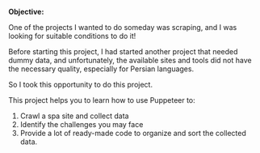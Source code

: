 **Objective:**

One of the projects I wanted to do someday was scraping, and I was looking for suitable conditions to do it!

Before starting this project, I had started another project that needed dummy data, and unfortunately, the available sites and tools did not have the necessary quality, especially for Persian languages.

So I took this opportunity to do this project.

This project helps you to learn how to use Puppeteer to:

1. Crawl a spa site and collect data
2. Identify the challenges you may face
3. Provide a lot of ready-made code to organize and sort the collected data.
